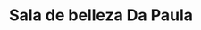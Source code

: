 ---
title: "Sala de belleza Da Paula"
url: /desamparados/sala-de-belleza-da-paula/
shop: Friseur
---